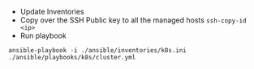 - Update Inventories
- Copy over the SSH Public key to all the managed hosts `ssh-copy-id <ip>`
- Run playbook

```
ansible-playbook -i ./ansible/inventories/k8s.ini ./ansible/playbooks/k8s/cluster.yml
```

